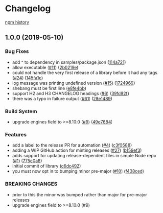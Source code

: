 # Changelog

[npm history][1]

[1]: https://www.npmjs.com/package/?activeTab=versions

## 1.0.0 (2019-05-10)


### Bug Fixes

* add ^ to dependency in samples/package.json ([114a721](https://www.github.com/googleapis/release-please/commit/114a721))
* allow executable ([#11](https://www.github.com/googleapis/release-please/issues/11)) ([2b0219e](https://www.github.com/googleapis/release-please/commit/2b0219e))
* could not handle the very first release of a library before it had any tags. ([#24](https://www.github.com/googleapis/release-please/issues/24)) ([145fa1e](https://www.github.com/googleapis/release-please/commit/145fa1e))
* log message was printing undefined version ([#15](https://www.github.com/googleapis/release-please/issues/15)) ([1724969](https://www.github.com/googleapis/release-please/commit/1724969))
* shebang must be first line ([e8fe4bb](https://www.github.com/googleapis/release-please/commit/e8fe4bb))
* support H2 and H3 CHANGELOG headings ([#6](https://www.github.com/googleapis/release-please/issues/6)) ([39fd82f](https://www.github.com/googleapis/release-please/commit/39fd82f))
* there was a typo in failure output ([#61](https://www.github.com/googleapis/release-please/issues/61)) ([28e1489](https://www.github.com/googleapis/release-please/commit/28e1489))


### Build System

* upgrade engines field to >=8.10.0 ([#9](https://www.github.com/googleapis/release-please/issues/9)) ([49e7684](https://www.github.com/googleapis/release-please/commit/49e7684))


### Features

* add a label to the release PR for automation ([#4](https://www.github.com/googleapis/release-please/issues/4)) ([c3f0588](https://www.github.com/googleapis/release-please/commit/c3f0588))
* adding a WIP GitHub action for minting releases ([#27](https://www.github.com/googleapis/release-please/issues/27)) ([b159ef3](https://www.github.com/googleapis/release-please/commit/b159ef3))
* adds support for updating release-dependent files in simple Node repo ([#1](https://www.github.com/googleapis/release-please/issues/1)) ([775c0a8](https://www.github.com/googleapis/release-please/commit/775c0a8))
* initial commit of library ([c6dc492](https://www.github.com/googleapis/release-please/commit/c6dc492))
* you must now opt in to bumping minor pre-major ([#10](https://www.github.com/googleapis/release-please/issues/10)) ([f438ced](https://www.github.com/googleapis/release-please/commit/f438ced))


### BREAKING CHANGES

* prior to this the minor was bumped rather than major for pre-major releases
* upgrade engines field to >=8.10.0 (#9)
